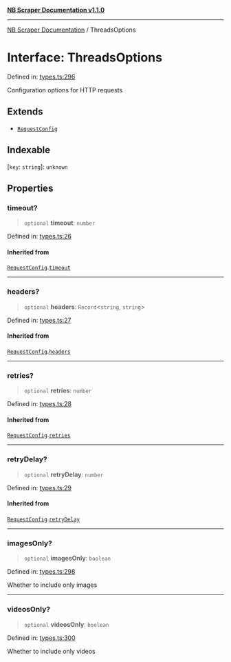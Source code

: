 [**NB Scraper Documentation v1.1.0**](../README.md)

***

[NB Scraper Documentation](../globals.md) / ThreadsOptions

# Interface: ThreadsOptions

Defined in: [types.ts:296](https://github.com/Chakszzz/NB-Scraper/blob/06c561b9f0d22405d402fc768994dc101fb84509/app/types.ts#L296)

Configuration options for HTTP requests

## Extends

- [`RequestConfig`](RequestConfig.md)

## Indexable

\[`key`: `string`\]: `unknown`

## Properties

### timeout?

> `optional` **timeout**: `number`

Defined in: [types.ts:26](https://github.com/Chakszzz/NB-Scraper/blob/06c561b9f0d22405d402fc768994dc101fb84509/app/types.ts#L26)

#### Inherited from

[`RequestConfig`](RequestConfig.md).[`timeout`](RequestConfig.md#timeout)

***

### headers?

> `optional` **headers**: `Record`\<`string`, `string`\>

Defined in: [types.ts:27](https://github.com/Chakszzz/NB-Scraper/blob/06c561b9f0d22405d402fc768994dc101fb84509/app/types.ts#L27)

#### Inherited from

[`RequestConfig`](RequestConfig.md).[`headers`](RequestConfig.md#headers)

***

### retries?

> `optional` **retries**: `number`

Defined in: [types.ts:28](https://github.com/Chakszzz/NB-Scraper/blob/06c561b9f0d22405d402fc768994dc101fb84509/app/types.ts#L28)

#### Inherited from

[`RequestConfig`](RequestConfig.md).[`retries`](RequestConfig.md#retries)

***

### retryDelay?

> `optional` **retryDelay**: `number`

Defined in: [types.ts:29](https://github.com/Chakszzz/NB-Scraper/blob/06c561b9f0d22405d402fc768994dc101fb84509/app/types.ts#L29)

#### Inherited from

[`RequestConfig`](RequestConfig.md).[`retryDelay`](RequestConfig.md#retrydelay)

***

### imagesOnly?

> `optional` **imagesOnly**: `boolean`

Defined in: [types.ts:298](https://github.com/Chakszzz/NB-Scraper/blob/06c561b9f0d22405d402fc768994dc101fb84509/app/types.ts#L298)

Whether to include only images

***

### videosOnly?

> `optional` **videosOnly**: `boolean`

Defined in: [types.ts:300](https://github.com/Chakszzz/NB-Scraper/blob/06c561b9f0d22405d402fc768994dc101fb84509/app/types.ts#L300)

Whether to include only videos
